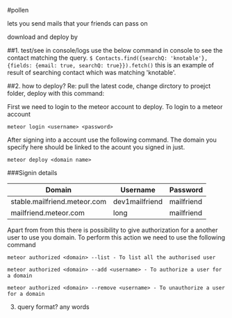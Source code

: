 
#pollen

lets you send mails that your friends can pass on

download and deploy by

##1. test/see in console/logs
use the below command in console to see the contact matching the query.
`$ Contacts.find({searchQ: 'knotable'}, {fields: {email: true, searchQ: true}}).fetch()`
this is an example of result of searching contact which was matching 'knotable'.

##2. how to deploy?
Re:  pull the latest code, change dirctory to proejct folder, deploy with this command:

First we need to login to the meteor account to deploy. To login to a meteor account
```
meteor login <username> <password>
```

After signing into a account use the following command. The domain you specify here should be linked to the acount you signed in just.

```
meteor deploy <domain name>
```

###Signin details

Domain | Username | Password
---|---|---
stable.mailfriend.meteor.com|dev1mailfriend|mailfriend
mailfriend.meteor.com|long|mailfriend

Apart from from this there is possibility to give authorization for a another user to use you domain. To perform this action we need to use the following command

```
meteor authorized <domain> --list - To list all the authorised user
```
```
meteor authorized <domain> --add <username> - To authorize a user for a domain
```
```
meteor authorized <domain> --remove <username> - To unauthorize a user for a domain
```


3. query format?
any words
